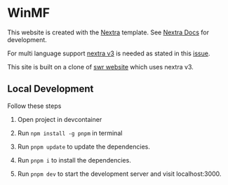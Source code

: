 # WinMF 

This website is created with the [Nextra](https://nextra.site) template. See [Nextra Docs](https://nextra.site/docs) for development.

For multi language support [nextra v3](https://the-guild.dev/blog/nextra-3) is needed as stated in this [issue](https://github.com/shuding/nextra/issues/3139). 

This site is built on a clone of [swr website](https://github.com/shuding/nextra/tree/v3/examples/swr-site) which uses nextra v3.

## Local Development

Follow these steps

1) Open project in devcontainer

2) Run `npm install -g pnpm` in terminal

3) Run `pnpm update` to update the dependencies.

4) Run `pnpm i` to install the dependencies.

5) Run `pnpm dev` to start the development server and visit localhost:3000.